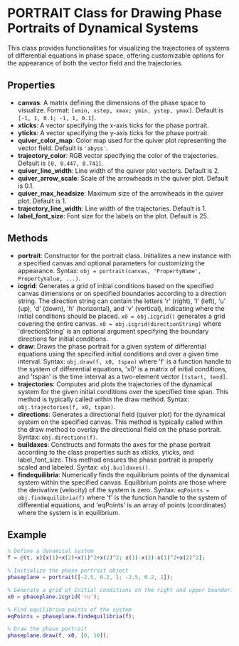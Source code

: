 # PORTRAIT Class for Drawing Phase Portraits of Dynamical Systems

This class provides functionalities for visualizing the trajectories of systems of differential equations in phase space, offering customizable options for the appearance of both the vector field and the trajectories.

## Properties

- **canvas**: A matrix defining the dimensions of the phase space to visualize. Format: `[xmin, xstep, xmax; ymin, ystep, ymax]`. Default is `[-1, 1, 0.1; -1, 1, 0.1]`.
- **xticks**: A vector specifying the x-axis ticks for the phase portrait.
- **yticks**: A vector specifying the y-axis ticks for the phase portrait.
- **quiver_color_map**: Color map used for the quiver plot representing the vector field. Default is `'abyss'`.
- **trajectory_color**: RGB vector specifying the color of the trajectories. Default is `[0, 0.447, 0.741]`.
- **quiver_line_width**: Line width of the quiver plot vectors. Default is 2.
- **quiver_arrow_scale**: Scale of the arrowheads in the quiver plot. Default is 0.1.
- **quiver_max_headsize**: Maximum size of the arrowheads in the quiver plot. Default is 1.
- **trajectory_line_width**: Line width of the trajectories. Default is 1.
- **label_font_size**: Font size for the labels on the plot. Default is 25.

## Methods

- **portrait**: Constructor for the portrait class. Initializes a new instance with a specified canvas and optional parameters for customizing the appearance. Syntax: `obj = portrait(canvas, 'PropertyName', PropertyValue, ...)`.
- **icgrid**: Generates a grid of initial conditions based on the specified canvas dimensions or on specified boundaries according to a direction string. The direction string can contain the letters 'r' (right), 'l' (left), 'u' (up), 'd' (down), 'h' (horizontal), and 'v' (vertical), indicating where the initial conditions should be placed. `x0 = obj.icgrid()` generates a grid covering the entire canvas. `x0 = obj.icgrid(directionString)` where 'directionString' is an optional argument specifying the boundary directions for initial conditions.
- **draw**: Draws the phase portrait for a given system of differential equations using the specified initial conditions and over a given time interval. Syntax: `obj.draw(f, x0, tspan)` where 'f' is a function handle to the system of differential equations, 'x0' is a matrix of initial conditions, and 'tspan' is the time interval as a two-element vector `[tstart, tend]`.
- **trajectories**: Computes and plots the trajectories of the dynamical system for the given initial conditions over the specified time span. This method is typically called within the draw method. Syntax: `obj.trajectories(f, x0, tspan)`.
- **directions**: Generates a directional field (quiver plot) for the dynamical system on the specified canvas. This method is typically called within the draw method to overlay the directional field on the phase portrait. Syntax: `obj.directions(f)`.
- **buildaxes**: Constructs and formats the axes for the phase portrait according to the class properties such as xticks, yticks, and label_font_size. This method ensures the phase portrait is properly scaled and labeled. Syntax: `obj.buildaxes()`.
- **findequilibria**: Numerically finds the equilibrium points of the dynamical system within the specified canvas. Equilibrium points are those where the derivative (velocity) of the system is zero. Syntax: `eqPoints = obj.findequilibria(f)` where 'f' is the function handle to the system of differential equations, and 'eqPoints' is an array of points (coordinates) where the system is in equilibrium.

## Example

```matlab
% Define a dynamical system
f = @(t, x)[x(1)+x(2)+x(1)^2+x(2)^2; x(1)-x(2)-x(1)^2+x(2)^2];

% Initialize the phase portrait object
phaseplane = portrait([-2.5, 0.2, 1; -2.5, 0.2, 1]);

% Generate a grid of initial conditions on the right and upper boundaries
x0 = phaseplane.icgrid('ru');

% Find equilibrium points of the system
eqPoints = phaseplane.findequilibria(f);

% Draw the phase portrait
phaseplane.draw(f, x0, [0, 10]);
